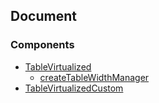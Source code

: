 Document
----------

### Components

* [TableVirtualized](tables/TableVirtualized.md)
  * [createTableWidthManager](tables/createTableWidthManager.md)
* [TableVirtualizedCustom](tables/TableVirtualizedCustom.md)
